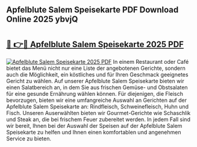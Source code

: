 ## Apfelblute Salem Speisekarte PDF Download Online 2025 ybvjQ

# <h2><a href="http://gc6vh0.nevu.top/?p=Apfelblute+Salem+Speisekarte">🔗 👉🔴 Apfelblute Salem Speisekarte 2025 PDF</a></h2>

[![Apfelblute Salem Speisekarte 2025 PDF](https://i.imgur.com/dBaPXMq.png)](http://gc6vh0.nevu.top/?p=Apfelblute+Salem+Speisekarte)
In einem Restaurant oder Café bietet das Menü nicht nur eine Liste der angebotenen Gerichte, sondern auch die Möglichkeit, ein köstliches und für Ihren Geschmack geeignetes Gericht zu wählen. Auf unserer Apfelblute Salem Speisekarte bieten wir einen Salatbereich an, in dem Sie aus frischen Gemüse- und Obstsalaten für eine gesunde Ernährung wählen können. Für diejenigen, die Fleisch bevorzugen, bieten wir eine umfangreiche Auswahl an Gerichten auf der Apfelblute Salem Speisekarte an: Rindfleisch, Schweinefleisch, Huhn und Fisch. Unseren Auserwählten bieten wir Gourmet-Gerichte wie Schaschlik und Steak an, die bei frischem Feuer zubereitet werden. In jedem Fall sind wir bereit, Ihnen bei der Auswahl der Speisen auf der Apfelblute Salem Speisekarte zu helfen und Ihnen einen komfortablen und angenehmen Service zu bieten.
